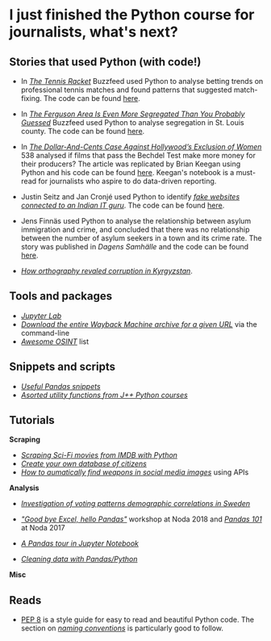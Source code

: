 # I just finished the Python course for journalists, what's next?

## Stories that used Python (with code!)

* In [*The Tennis Racket*](http://www.buzzfeed.com/heidiblake/the-tennis-racket) Buzzfeed used Python to analyse betting trends on professional tennis matches and found patterns that suggested match-fixing. The code can be found [here](https://github.com/BuzzFeedNews/2016-01-tennis-betting-analysis/blob/master/notebooks/tennis-analysis.ipynb).

* In [*The Ferguson Area Is Even More Segregated Than You Probably Guessed*](https://www.buzzfeednews.com/article/jsvine/the-ferguson-area-is-even-more-segregated-than-you-thought) Buzzfeed used Python to analyse segregation in St. Louis county. The code can be found [here](https://github.com/BuzzFeedNews/2014-08-st-louis-county-segregation/blob/master/notebooks/segregation-analysis.ipynb).

* In [*The Dollar-And-Cents Case Against Hollywood’s Exclusion of Women*](https://fivethirtyeight.com/features/the-dollar-and-cents-case-against-hollywoods-exclusion-of-women/) 538 analysed if films that pass the Bechdel Test make more money for their producers? The article was replicated by Brian Keegan using Python and his code can be found [here](https://nbviewer.jupyter.org/github/brianckeegan/Bechdel/blob/master/Bechdel_test.ipynb). Keegan's notebook is a must-read for journalists who aspire to do data-driven reporting.

* Justin Seitz and Jan Cronjé used Python to identify [*fake websites connected to an Indian IT guru*](https://www.news24.com/SouthAfrica/News/exclusive-indian-it-guru-linked-to-fake-wmc-sites-20170726). The code can be found [here](http://www.automatingosint.com/blog/2017/07/osint-website-connections-tracking-codes/).

* Jens Finnäs used Python to analyse the relationship between asylum immigration and crime, and concluded that there was no relationship between the number of asylum seekers in a town and its crime rate. The story was published in *Dagens Samhälle* and the code can be found [here](https://github.com/jensfinnas/dagenssamhalle-notebooks/blob/master/flyktingar_och_brottslighet/Flyktingar%20och%20brottslighet%20i%20kommuner.ipynb).

* [*How orthography revaled corruption in Kyrgyzstan*](https://www.bellingcat.com/resources/how-tos/2018/10/22/corrupt-latin-orthography-revealed-corruption-kyrgyzstan/).

## Tools and packages
* [*Jupyter Lab*](https://towardsdatascience.com/jupyter-lab-evolution-of-the-jupyter-notebook-5297cacde6b)
* [*Download the entire Wayback Machine archive for a given URL*](https://github.com/jsvine/waybackpack) via the command-line
* [*Awesome OSINT*](https://github.com/jivoi/awesome-osint) list

## Snippets and scripts
* [*Useful Pandas snippets*](https://gist.github.com/bsweger/e5817488d161f37dcbd2)
* [*Asorted utility functions from J++ Python courses*](https://github.com/jplusplus/goodiebag)

## Tutorials

**Scraping**

* [*Scraping Sci-Fi movies from IMDB with Python*](https://link.medium.com/8TJsiG8DJU)
* [*Create your own database of citizens*](https://www.bellingcat.com/resources/how-tos/2019/02/14/creating-your-own-citizen-database/)
* [*How to aumatically find weapons in social media images*](http://www.automatingosint.com/blog/2016/01/osint-automatically-finding-weapons-in-social-media-images-part-1/) using APIs

**Analysis**
* [*Investigation of voting patterns demographic correlations in Sweden*](http://maxberggren.se/2016/08/15/SD/)
* [*"Good bye Excel, hello Pandas"*](https://github.com/jplusplus/noda2018-pandas-workshop) workshop at Noda 2018 and [*Pandas 101*](https://github.com/horriblesmell/noda-pres-17) at Noda 2017

* [*A Pandas tour in Jupyter Notebook*](https://nbviewer.jupyter.org/gist/wesm/4757075/PandasTour.ipynb)

* [*Cleaning data with Pandas/Python*](http://www.jeannicholashould.com/tidy-data-in-python.html)

**Misc**

## Reads

* [PEP 8](https://www.python.org/dev/peps/pep-0008/) is a style guide for easy to read and beautiful Python code. The section on [*naming conventions*](https://www.python.org/dev/peps/pep-0008/#naming-conventions) is particularly good to follow.


